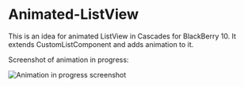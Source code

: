 # Animated-ListView

This is an idea for animated ListView in Cascades for BlackBerry 10. It extends CustomListComponent and adds animation to it. 

Screenshot of animation in progress:

![Animation in progress screenshot](http://i.imgur.com/doBGlGpm.png)
